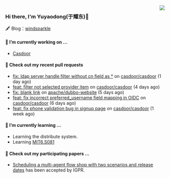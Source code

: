 <img align="right" src="https://github-readme-stats.vercel.app/api?username=leo220yuyaodog&show_icons=true&icon_color=805AD5&text_color=718096&bg_color=ffffff&hide_title=true" />

### Hi there, I'm Yuyaodong(于耀东)👋
🖋 Blog：[windsparkle](https://blog.windsparkle.top)
#### 🔭 I’m currently working on ...
- [Casdoor](https://github.com/casdoor)

#### 🔨 Check out my recent pull requests

- [fix: ldap server handle filter without cn field as *](https://github.com/casdoor/casdoor/pull/1705) on [casdoor/casdoor](https://github.com/casdoor/casdoor) (1 day ago)
- [feat: filter not selected provider item](https://github.com/casdoor/casdoor/pull/1701) on [casdoor/casdoor](https://github.com/casdoor/casdoor) (4 days ago)
- [fix: blank link](https://github.com/apache/dubbo-website/pull/2476) on [apache/dubbo-website](https://github.com/apache/dubbo-website) (5 days ago)
- [feat: fix incorrect preferred_username field mapping in OIDC](https://github.com/casdoor/casdoor/pull/1697) on [casdoor/casdoor](https://github.com/casdoor/casdoor) (6 days ago)
- [feat: fix phone validation bug in signup page](https://github.com/casdoor/casdoor/pull/1693) on [casdoor/casdoor](https://github.com/casdoor/casdoor) (1 week ago)

#### 🌱 I’m currently learning ...
- Learning the distribute system.
- Learning [MIT6.S081](https://pdos.csail.mit.edu/6.828/2021/schedule.html)

#### 📜 Check out my participating papers ...
- [Scheduling a multi-agent flow shop with two scenarios and release dates](https://www.tandfonline.com/doi/full/10.1080/00207543.2023.2188646) has been accepted by IGPR.

